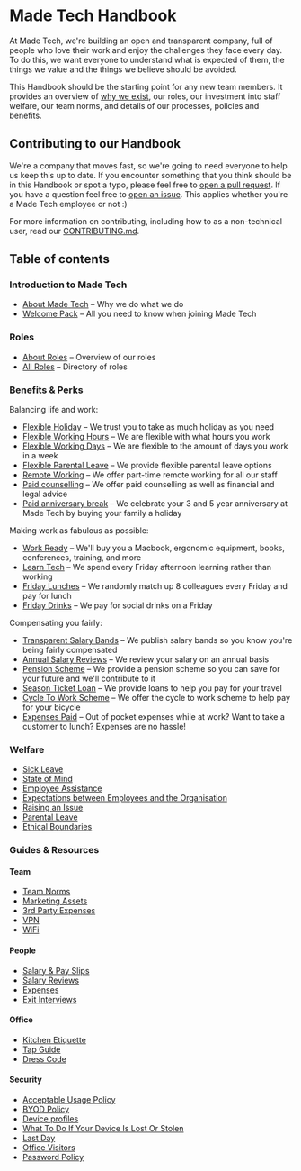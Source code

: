 # Made Tech Handbook

At Made Tech, we're building an open and transparent company, full of people who love their work and enjoy the challenges they face every day. To do this, we want everyone to understand what is expected of them, the things we value and the things we believe should be avoided.

This Handbook should be the starting point for any new team members. It provides an overview of [why we exist](company/about.md), our roles, our investment into staff welfare, our team norms, and details of our processes, policies and benefits.

## Contributing to our Handbook

We're a company that moves fast, so we're going to need everyone to help us keep this up to date. If you encounter something that you think should be in this Handbook or spot a typo, please feel free to [open a pull request](https://github.com/madetech/handbook/pulls). If you have a question feel free to [open an issue](https://github.com/madetech/handbook/issues). This applies whether you're a Made Tech employee or not :)

For more information on contributing, including how to as a non-technical user, read our [CONTRIBUTING.md](guides/contributing_to_the_handbook.md).

## Table of contents

### Introduction to Made Tech

* [About Made Tech](company/about.md) – Why we do what we do
* [Welcome Pack](company/welcome_pack.md) – All you need to know when joining  Made Tech

### Roles

* [About Roles](roles/README.md) – Overview of our roles
* [All Roles](roles/) – Directory of roles

### Benefits & Perks

Balancing life and work:

* [Flexible Holiday](benefits/flexible_holiday.md) – We trust you to take as much holiday as you need
* [Flexible Working Hours](benefits/working_hours.md) – We are flexible with what hours you work
* [Flexible Working Days](benefits/flexible_working.md) – We are flexible to the amount of days you work in a week
* [Flexible Parental Leave](guides/welfare/parental_leave.md) – We provide flexible parental leave options
* [Remote Working](benefits/remote_working.md) – We offer part-time remote working for all our staff
* [Paid counselling](guides/welfare/employee_assistance.md) – We offer paid counselling as well as financial and legal advice
* [Paid anniversary break](benefits/paid_anniversary_break.md) – We celebrate your 3 and 5 year anniversary at Made Tech by buying your family a holiday

Making work as fabulous as possible:

* [Work Ready](benefits/work_ready.md) – We'll buy you a Macbook, ergonomic equipment, books, conferences, training, and more
* [Learn Tech](learning/readme.md) – We spend every Friday afternoon learning rather than working
* [Friday Lunches](benefits/friday_lunch.md) – We randomly match up 8 colleagues every Friday and pay for lunch
* [Friday Drinks](benefits/friday_drinks.md) – We pay for social drinks on a Friday

Compensating you fairly:

* [Transparent Salary Bands](roles/README.md) – We publish salary bands so you know you're being fairly compensated
* [Annual Salary Reviews](guides/compensation/salary_reviews.md) – We review your salary on an annual basis
* [Pension Scheme](benefits/pension_scheme.md) – We provide a pension scheme so you can save for your future and we'll contribute to it
* [Season Ticket Loan](benefits/season_ticket_loan.md) – We provide loans to help you pay for your travel
* [Cycle To Work Scheme](benefits/cycle_to_work_scheme.md) – We offer the cycle to work scheme to help pay for your bicycle
* [Expenses Paid](guides/compensation/expenses.md) – Out of pocket expenses while at work? Want to take a customer to lunch? Expenses are no hassle!

### Welfare

* [Sick Leave](guides/welfare/sick_leave.md)
* [State of Mind](guides/welfare/state_of_mind.md)
* [Employee Assistance](guides/welfare/employee_assistance.md)
* [Expectations between Employees and the Organisation](guides/welfare/expectations.md)
* [Raising an Issue](guides/welfare/raising_an_issue.md)
* [Parental Leave](guides/welfare/parental_leave.md)
* [Ethical Boundaries](guides/welfare/ethical_boundaries.md)

### Guides & Resources

#### Team

* [Team Norms](team-norms)
* [Marketing Assets](https://github.com/madetech/marketing-assets)
* [3rd Party Expenses](guides/3rd_party_services.md)
* [VPN](guides/vpn)
* [WiFi](guides/wifi)

#### People

* [Salary & Pay Slips](guides/compensation/salary_pay_slips.md)
* [Salary Reviews](guides/compensation/salary_reviews.md)
* [Expenses](guides/compensation/expenses.md)
* [Exit Interviews](guides/exit_interviews.md)

#### Office

* [Kitchen Etiquette](guides/office/kitchen.md)
* [Tap Guide](guides/office/taps.md)
* [Dress Code](guides/office/dress_code.md)

#### Security

* [Acceptable Usage Policy](guides/security/acceptable_use_policy.md)
* [BYOD Policy](guides/security/bring_your_own_device.md)
* [Device profiles](guides/security/device_profiles.md)
* [What To Do If Your Device Is Lost Or Stolen](guides/security/lost_or_stolen.md)
* [Last Day](guides/security/last_day.md)
* [Office Visitors](guides/security/office_visitors.md)
* [Password Policy](guides/security/password_policy.md)

